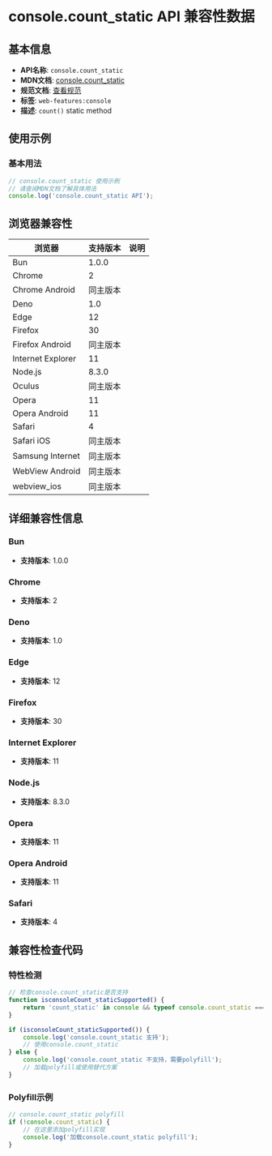 # console.count_static API 兼容性数据

## 基本信息

- **API名称**: `console.count_static`
- **MDN文档**: [console.count_static](https://developer.mozilla.org/docs/Web/API/console/count_static)
- **规范文档**: [查看规范](https://console.spec.whatwg.org/#count)
- **标签**: `web-features:console`
- **描述**: `count()` static method

## 使用示例

### 基本用法

```javascript
// console.count_static 使用示例
// 请查阅MDN文档了解具体用法
console.log('console.count_static API');
```

## 浏览器兼容性

| 浏览器 | 支持版本 | 说明 |
|--------|----------|------|
| Bun | 1.0.0 |  |
| Chrome | 2 |  |
| Chrome Android | 同主版本 |  |
| Deno | 1.0 |  |
| Edge | 12 |  |
| Firefox | 30 |  |
| Firefox Android | 同主版本 |  |
| Internet Explorer | 11 |  |
| Node.js | 8.3.0 |  |
| Oculus | 同主版本 |  |
| Opera | 11 |  |
| Opera Android | 11 |  |
| Safari | 4 |  |
| Safari iOS | 同主版本 |  |
| Samsung Internet | 同主版本 |  |
| WebView Android | 同主版本 |  |
| webview_ios | 同主版本 |  |

## 详细兼容性信息

### Bun

- **支持版本**: 1.0.0

### Chrome

- **支持版本**: 2

### Deno

- **支持版本**: 1.0

### Edge

- **支持版本**: 12

### Firefox

- **支持版本**: 30

### Internet Explorer

- **支持版本**: 11

### Node.js

- **支持版本**: 8.3.0

### Opera

- **支持版本**: 11

### Opera Android

- **支持版本**: 11

### Safari

- **支持版本**: 4

## 兼容性检查代码

### 特性检测

```javascript
// 检查console.count_static是否支持
function isconsoleCount_staticSupported() {
    return 'count_static' in console && typeof console.count_static === 'function';
}

if (isconsoleCount_staticSupported()) {
    console.log('console.count_static 支持');
    // 使用console.count_static
} else {
    console.log('console.count_static 不支持，需要polyfill');
    // 加载polyfill或使用替代方案
}
```

### Polyfill示例

```javascript
// console.count_static polyfill
if (!console.count_static) {
    // 在这里添加polyfill实现
    console.log('加载console.count_static polyfill');
}
```

